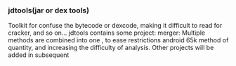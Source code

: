 <h3>jdtools(jar or dex tools)</h3>
	Toolkit for confuse the bytecode or dexcode, making it difficult to read for cracker, and so on...
	jdtools contains some project:
		merger:	Multiple methods are combined into one , to ease restrictions android 65k method of quantity, and increasing the difficulty of analysis.
	Other projects will be added in subsequent
